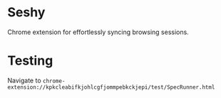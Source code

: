 # Seshy
Chrome extension for effortlessly syncing browsing sessions.

# Testing
Navigate to `chrome-extension://kpkcleabifkjohlcgfjommpebkckjepi/test/SpecRunner.html`
